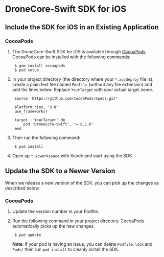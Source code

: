 # DroneCore-Swift SDK for iOS

## Include the SDK for iOS in an Existing Application

### CocoaPods

1. The DroneCore-Swift SDK for iOS is available through [CocoaPods](http://cocoapods.org). CocoaPods can be installed with the following commands:

        $ gem install cocoapods
        $ pod setup

2. In your project directory (the directory where your `*.xcodeproj` file is), create a plain text file named `Podfile` (without any file extension) and add the lines below. Replace `YourTarget` with your actual target name.

        source 'https://github.com/CocoaPods/Specs.git'
        
        platform :ios, '8.0'
        use_frameworks!
        
        target :'YourTarget' do
            pod 'DroneCore-Swift', '= 0.1.0'
        end
        
3. Then run the following command:
    
        $ pod install

4. Open up `*.xcworkspace` with Xcode and start using the SDK.


## Update the SDK to a Newer Version

When we release a new version of the SDK, you can pick up the changes as described below.

### CocoaPods

1. Update the version number in your Podfile.

2. Run the following command in your project directory. CocoaPods automatically picks up the new changes.

        $ pod update

    **Note**: If your pod is having an issue, you can delete `Podfile.lock` and `Pods/` then run `pod install` to cleanly install the SDK.
